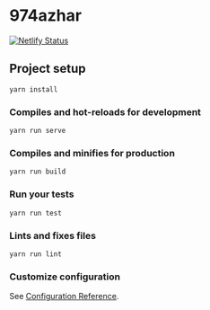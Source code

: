 # 974azhar

[![Netlify Status](https://api.netlify.com/api/v1/badges/7de36339-4fa3-4503-831a-a728751621ea/deploy-status)](https://app.netlify.com/sites/trusting-albattani-906465/deploys)

## Project setup
```
yarn install
```

### Compiles and hot-reloads for development
```
yarn run serve
```

### Compiles and minifies for production
```
yarn run build
```

### Run your tests
```
yarn run test
```

### Lints and fixes files
```
yarn run lint
```

### Customize configuration
See [Configuration Reference](https://cli.vuejs.org/config/).
